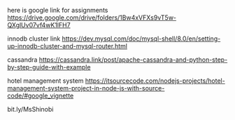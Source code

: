 

here is google link for assignments
https://drive.google.com/drive/folders/1Bw4xVFXs9vT5w-QXglUv07vf4wK1lFH7

innodb cluster link
https://dev.mysql.com/doc/mysql-shell/8.0/en/setting-up-innodb-cluster-and-mysql-router.html

cassandra
https://cassandra.link/post/apache-cassandra-and-python-step-by-step-guide-with-example

hotel management system
https://itsourcecode.com/nodejs-projects/hotel-management-system-project-in-node-js-with-source-code/#google_vignette



bit.ly/MsShinobi
